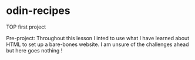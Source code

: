 # odin-recipes
TOP first project

Pre-project:
Throughout this lesson I inted to use what I have learned about HTML to set up
a bare-bones website. I am unsure of the challenges ahead but here goes nothing
!
